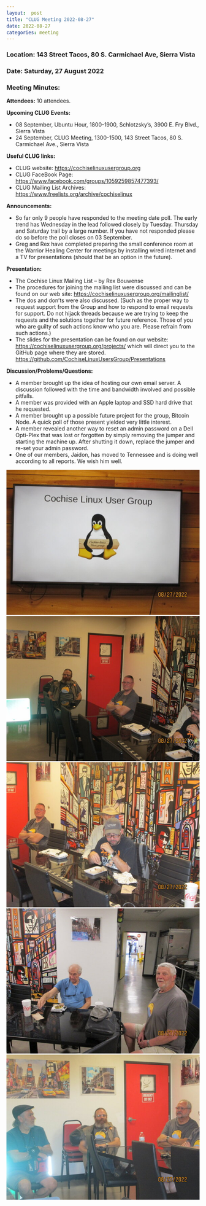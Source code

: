 ```yaml
---
layout:  post
title: "CLUG Meeting 2022-08-27"
date: 2022-08-27
categories: meeting
---
```


### Location: 143 Street Tacos, 80 S. Carmichael Ave, Sierra Vista

### Date: Saturday, 27 August 2022
### Meeting Minutes:

**Attendees:** 10 attendees.

**Upcoming CLUG Events:**
 * 08 September, Ubuntu Hour, 1800-1900, Schlotzsky’s, 3900 E. Fry Blvd., Sierra Vista
 * 24 September, CLUG Meeting, 1300-1500, 143 Street Tacos, 80 S. Carmichael Ave., Sierra Vista

**Useful CLUG links:**
 * CLUG website:  https://cochiselinuxusergroup.org
 * CLUG FaceBook Page:  https://www.facebook.com/groups/1059259857477393/
 * CLUG Mailing List Archives:  https://www.freelists.org/archive/cochiselinux

**Announcements:**
 * So far only 9 people have responded to the meeting date poll.  The early trend has Wednesday in the lead followed closely by Tuesday.  Thursday and Saturday trail by a large number.  If you have not responded please do so before the poll closes on 03 September.
 *  Greg and Rex have completed preparing the small conference room at the Warrior Healing Center for meetings by installing wired internet and a TV for presentations (should that be an option in the future).

**Presentation:**   
 * The Cochise Linux Mailing List – by Rex Bouwense
 * The procedures for joining the mailing list were discussed and can be found on our web site:  https://cochiselinuxusergroup.org/mailinglist/
 * The dos and don’ts were also discussed.  (Such as the proper way to request support from the Group and how to respond to email requests for support.  Do not hijack threads because we are trying to keep the requests and the solutions together for future reference.  Those of you who are guilty of such actions know who you are.  Please refrain from such actions.)  
 * The slides for the presentation can be found on our website: https://cochiselinuxusergroup.org/projects/  which will direct you to the GitHub page where they are stored.  https://github.com/CochiseLinuxUsersGroup/Presentations

**Discussion/Problems/Questions:**
 * A member brought up the idea of hosting our own email server.  A discussion followed with the time and bandwidth involved and possible pitfalls.
 * A member was provided with an Apple laptop and SSD hard drive that he requested.
 * A member brought up a possible future project for the group, Bitcoin Node.  A quick poll of those present yielded very little interest.
 * A member revealed another way to reset an admin password on a Dell Opti-Plex that was lost or forgotten by simply removing the jumper and starting the machine up.  After shutting it down, replace the jumper and re-set your admin password.
 * One of our members, Jaidon, has moved to Tennessee and is doing well according to all reports.  We wish him well.

![alt text](https://raw.githubusercontent.com/CochiseLinuxUsersGroup/CochiseLinuxUsersGroup.github.io/master/images2/rsz_clug_meeting_2022-08-27_1.jpg)
![alt text](https://raw.githubusercontent.com/CochiseLinuxUsersGroup/CochiseLinuxUsersGroup.github.io/master/images2/rsz_clug_meeting_2022-08-27_2.jpg)
![alt text](https://raw.githubusercontent.com/CochiseLinuxUsersGroup/CochiseLinuxUsersGroup.github.io/master/images2/rsz_clug_meeting_2022-08-27_3.jpg)
![alt text](https://raw.githubusercontent.com/CochiseLinuxUsersGroup/CochiseLinuxUsersGroup.github.io/master/images2/rsz_clug_meeting_2022-08-27_4.jpg)
![alt text](https://raw.githubusercontent.com/CochiseLinuxUsersGroup/CochiseLinuxUsersGroup.github.io/master/images2/rsz_clug_meeting_2022-08-27_5.jpg)
